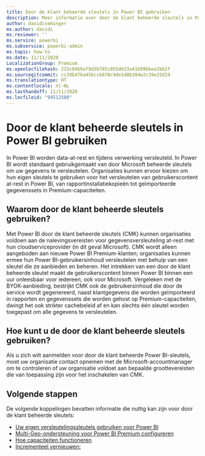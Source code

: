 ```yaml
---
title: Door de klant beheerde sleutels in Power BI gebruiken
description: Meer informatie over door de klant beheerde sleutels in Power BI gebruiken.
author: davidiseminger
ms.author: davidi
ms.reviewer: ''
ms.service: powerbi
ms.subservice: powerbi-admin
ms.topic: how-to
ms.date: 11/11/2020
LocalizationGroup: Premium
ms.openlocfilehash: 215c84b9af9d3b785c055d633a41b99bbea2bb2f
ms.sourcegitcommit: cc20b476a45bccb870c9de1d0b384e2c39e25d24
ms.translationtype: HT
ms.contentlocale: nl-NL
ms.lasthandoff: 11/11/2020
ms.locfileid: "94512580"
---
```

# <a name="use-customer-managed-keys-in-power-bi"></a>Door de klant beheerde sleutels in Power BI gebruiken

In Power BI worden data-at-rest en tijdens verwerking versleuteld. In Power BI wordt standaard gebruikgemaakt van door Microsoft beheerde sleutels om uw gegevens te versleutelen. Organisaties kunnen ervoor kiezen om hun eigen sleutels te gebruiken voor het versleutelen van gebruikerscontent at-rest in Power BI, van rapportinstallatiekopieën tot geïmporteerde gegevenssets in Premium-capaciteiten. 

## <a name="why-use-customer-managed-keys"></a>Waarom door de klant beheerde sleutels gebruiken?

Met Power BI door de klant beheerde sleutels (CMK) kunnen organisaties voldoen aan de nalevingsvereisten voor gegevensversleuteling at-rest met hun cloudserviceprovider (in dit geval Microsoft). CMK wordt alleen aangeboden aan nieuwe Power BI Premium-klanten; organisaties kunnen ermee hun Power BI-gebruikersinhoud versleutelen met behulp van een sleutel die ze aanbieden en beheren. Het intrekken van een door de klant beheerde sleutel maakt de gebruikerscontent binnen Power BI binnen een uur onleesbaar voor iedereen, ook voor Microsoft. Vergeleken met de BYOK-aanbieding, bestrijkt CMK ook de gebruikersinhoud die door de service wordt gegenereerd, naast klantgegevens die worden geïmporteerd in rapporten en gegevenssets die worden gehost op Premium-capaciteiten, dwingt het ook strikter cachebeleid af en kan slechts één sleutel worden toegepast om alle gegevens te versleutelen.


## <a name="how-to-use-customer-managed-keys"></a>Hoe kunt u de door de klant beheerde sleutels gebruiken?
Als u zich wilt aanmelden voor door de klant beheerde Power BI-sleutels, moet uw organisatie contact opnemen met de Microsoft-accountmanager om te controleren of uw organisatie voldoet aan bepaalde groottevereisten die van toepassing zijn voor het inschakelen van CMK.  


## <a name="next-steps"></a>Volgende stappen

De volgende koppelingen bevatten informatie die nuttig kan zijn voor door de klant beheerde sleutels:

* [Uw eigen versleutelingssleutels gebruiken voor Power BI](service-encryption-byok.md)
* [Multi-Geo-ondersteuning voor Power BI Premium configureren](service-admin-premium-multi-geo.md)
* [Hoe capaciteiten functioneren](service-premium-what-is.md#how-capacities-function)
* [Incrementeel vernieuwen:](service-premium-incremental-refresh.md)

